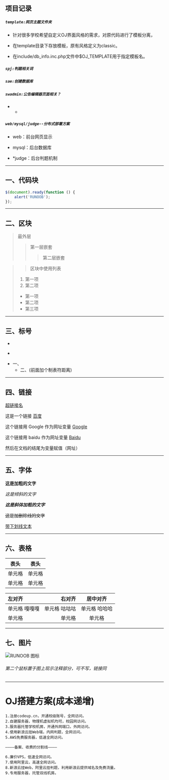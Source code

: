 ## 项目记录

##### `template:网页主题文件夹` 

- 针对很多学校希望自定义OJ界面风格的需求，对原代码进行了模板分离，

- 在template目录下存放模板，原有风格定义为classic。

- 在include/db_info.inc.php文件中$OJ_TEMPLATE用于指定模板名。

##### `spj:判题相关词`
##### `sae:创建数据库`
##### `swadmin:公告编辑器页面相关？`
- -
##### `web/mysql/judge--分布式部署方案`
- web：前台网页显示

- mysql：后台数据库

- *judge：后台判题机制

---

## 一、代码块
```javascript
$(document).ready(function () {
    alert('RUNOOB');
});
```

---

## 二、区块
> 最外层
> > 第一层嵌套
> > > 第二层嵌套

>> 区块中使用列表
 > 1. 第一项
 > 2. 第二项
 > + 第一项
 > + 第二项
 > + 第三项

---

## 三、标号
+
*
- 一、
    - 二、(前面加个制表符距离)

---

## 四、链接
<a href="超链接地址" target="_blank">超链接名</a>

这是一个链接 [百度](https://www.baidu.com)

这个链接用 Google 作为网址变量 [Google][Google]

这个链接用 baidu 作为网址变量 [Baidu][baidu]

然后在文档的结尾为变量赋值（网址）

  [Google]: http://www.google.com/
  [baidu]: http://www.baidu.com/

---

## 五、字体
**这是加粗的文字**

*这是倾斜的文字*

***这是斜体加粗的文字***

~~这是加删除线的文字~~

<u>带下划线文本</u>

---

## 六、表格
|  表头   | 表头  |
|  ----  | ----  |
| 单元格  | 单元格 |
| 单元格  | 单元格 |

| 左对齐 | 右对齐 | 居中对齐 |
| :-----| ----: | :----: |
| 单元格   嘎嘎嘎| 单元格  咕咕咕| 单元格 哈哈哈|
| 单元格 | 单元格 | 单元格 |

---

## 七、图片


![RUNOOB 图标](http://static.runoob.com/images/runoob-logo.png "RUNOOB")
###### 第二个鼠标置于图上现示注释部分，可不写，链接同

---

# OJ搭建方案(成本递增)

```
1.注册codeup.cn，开通校级账号，全网访问。
2.自建服务器，物理机虚拟机均可，校园网访问。
3.服务器托管学校机房，开通外网端口，外网访问。
4.使用新浪云挂Web端，内网判题，全网访问。
5.AWS免费服务器，低速全网访问。

————备案、收费的分割线————

6.廉价VPS，低速全网访问。
7.使用阿里云，高速全网访问。
8.新浪云挂Web，阿里云挂判题，利用新浪云提供域名及免费流量。
9.专用服务器，托管双线机房。
```